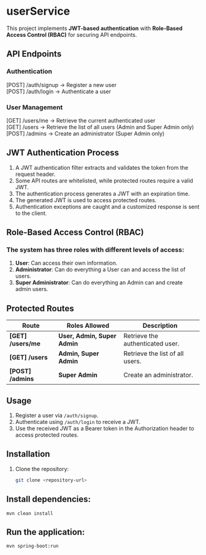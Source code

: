 # userService

This project implements **JWT-based authentication** with **Role-Based Access Control (RBAC)** for securing API endpoints.

## API Endpoints

### Authentication

[POST] /auth/signup → Register a new user  
[POST] /auth/login → Authenticate a user  

### User Management

[GET] /users/me → Retrieve the current authenticated user  
[GET] /users → Retrieve the list of all users (Admin and Super Admin only)  
[POST] /admins → Create an administrator (Super Admin only)  

## JWT Authentication Process

1. A JWT authentication filter extracts and validates the token from the request header.
2. Some API routes are whitelisted, while protected routes require a valid JWT.
3. The authentication process generates a JWT with an expiration time.
4. The generated JWT is used to access protected routes.
5. Authentication exceptions are caught and a customized response is sent to the client.

## Role-Based Access Control (RBAC)

### The system has three roles with different levels of access:

1. **User**: Can access their own information.
2. **Administrator**: Can do everything a User can and access the list of users.
3. **Super Administrator**: Can do everything an Admin can and create admin users.

## Protected Routes

| **Route** | **Roles Allowed** | **Description** |
|---|---|---|
| **[GET] /users/me** | **User, Admin, Super Admin** | Retrieve the authenticated user. |
| **[GET] /users** | **Admin, Super Admin** | Retrieve the list of all users. |
| **[POST] /admins** | **Super Admin** | Create an administrator. |

## Usage

1. Register a user via `/auth/signup`.
2. Authenticate using `/auth/login` to receive a JWT.
3. Use the received JWT as a Bearer token in the Authorization header to access protected routes.

## Installation

1. Clone the repository:
   ```sh
   git clone <repository-url>


## Install dependencies:

    mvn clean install

## Run the application:
```sh
mvn spring-boot:run 

